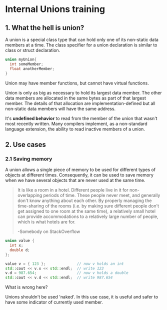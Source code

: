 # Internal Unions training
## 1. What the hell is union? 
A union is a special class type that can hold only one of its non-static data members at a time. The class specifier for a union declaration is similar to class or struct declaration. 

```c++
union myUnion{
  int someMember;
  float anotherMember;
}
```

Union may have member functions, but cannot have virtual functions.

Union is only as big as necessary to hold its largest data member. The other data members are allocated in the same bytes as part of that largest member. The details of that allocation are implementation-defined but all non-static data members will have the same address.

It's **undefined behavior** to read from the member of the union that wasn't most recently written. Many compilers implement, as a non-standard language extension, the ability to read inactive members of a union. 

## 2. Use cases
### 2.1 Saving memory
A union allows a single piece of memory to be used for different types of objects at different times. Consequently, it can be used to save memory when we have several objects that are never used at the same time.

> It is like a room in a hotel. Different people live in it for non-overlapping periods of time. These people never meet, and generally don't know anything about each other. By properly managing the time-sharing of the rooms (i.e. by making sure different people don't get assigned to one room at the same time), a relatively small hotel can provide accommodations to a relatively large number of people, which is what hotels are for. 
>
> -Somebody on StackOverflow 
```c++
union value {
  int x;
  double d;
};

value v = { 123 };              // now v holds an int
std::cout << v.x << std::endl;  // write 123
v.d = 987.654;                  // now v holds a double
std::cout << v.d << std::endl;  // write 987.654
```
What is wrong here? 

Unions shouldn't be used 'naked'. In this use case, it is useful and safer to have some indicator of currently used member. 

